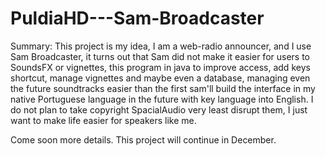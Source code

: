 PuldiaHD---Sam-Broadcaster
==========================
Summary: This project is my idea, I am a web-radio announcer, and I use Sam Broadcaster, it turns out that Sam did not make it easier for users to SoundsFX or vignettes, this program in java to improve access, add keys shortcut, manage vignettes and maybe even a database, managing even the future soundtracks easier than the first sam'll build the interface in my native Portuguese language in the future with key language into English.
I do not plan to take copyright SpacialAudio very least disrupt them, I just want to make life easier for speakers like me.

Come soon more details.
This project will continue in December.
